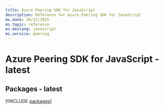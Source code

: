 ```yaml
---
title: Azure Peering SDK for JavaScript
description: Reference for Azure Peering SDK for JavaScript
ms.date: 10/22/2025
ms.topic: reference
ms.devlang: javascript
ms.service: peering
---
```

# Azure Peering SDK for JavaScript - latest
## Packages - latest
[!INCLUDE [packages](peering-index.md)]